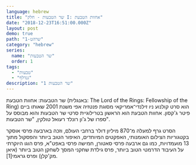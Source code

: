 ```yaml
---
language: hebrew
title: "שר הטבעות - חלק I: אחוות הטבעת"
date: "2018-12-23T16:51:00.000Z"
layout: post
demo: true
path: "שרהט-1"
category: "hebrew"
series:
  name: "שר הטבעות"
  order: 1
tags:
  - "טבעות"
  - "גנדלף"
description: "שר הטבעות 1"
---
```


שר הטבעות: אחוות הטבעת (באנגלית: The Lord of the Rings: Fellowship of the Ring) הוא סרט קולנוע ניו זילנדי־אמריקאי מסוגת פנטזיה אפי משנת 2001 שאותו ביים פיטר ג'קסון. אחוות הטבעת הוא הראשון בטרילוגיית סרטי שר הטבעות והוא מבוסס על ספרו של ג'ון רונלד רעואל טולקין, "שר הטבעות".

הסרט גרף למעלה מ־870 מיליון דולר ברחבי העולם, וזכה בארבעה פרסי אוסקר בקטגוריות הצילום האומנותי, האפקטים המיוחדים, האיפור הטוב ביותר והפסקול מתוך 13 מועמדויות, כמו גם ארבעה פרסי סאטורן, חמישה פרסי באפט"א, פרס הוגו היוקרתי על העיבוד הדרמטי הטוב ביותר, פרס גילדת שחקני המסך לשחקן הטוב ביותר (איאן מק'קלן) ופרס גראמי[1].